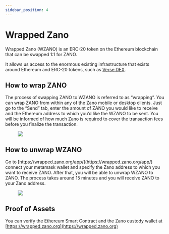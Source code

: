 ```yaml
---
sidebar_position: 4
---
```


# Wrapped Zano

Wrapped Zano (WZANO) is an ERC-20 token on the Ethereum blockchain that can be swapped 1:1 for ZANO.

It allows us access to the enormous existing infrastructure that exists around Ethereum and ERC-20 tokens, such as [Verse DEX](https://verse.bitcoin.com/swap/).

## How to wrap ZANO

The process of swapping ZANO to WZANO is referred to as “wrapping”. You can wrap ZANO from within any of the Zano mobile or desktop clients. Just go to the “Send” tab, enter the amount of ZANO you would like to receive and the Ethereum address to which you’d like the WZANO to be sent. You will be informed of how much Zano is required to cover the transaction fees before you finalize the transaction.

<figure style={{textAlign: 'center'}}>
  <img src={require('/img/use/wrapped-zano/wrap.png').default} />
</figure>

## How to unwrap WZANO

Go to [https://wrapped.zano.org/app/](https://wrapped.zano.org/app/) connect your metamask wallet and specify the Zano address to which you want to receive ZANO. After that, you will be able to unwrap WZANO to ZANO. The process takes around 15 minutes and you will receive ZANO to your Zano address.

<figure style={{textAlign: 'center'}}>
  <img src={require('/img/use/wrapped-zano/unwrap.png').default} />
</figure>

## Proof of Assets

You can verify the Ethereum Smart Contract and the Zano custody wallet at [https://wrapped.zano.org](https://wrapped.zano.org)
